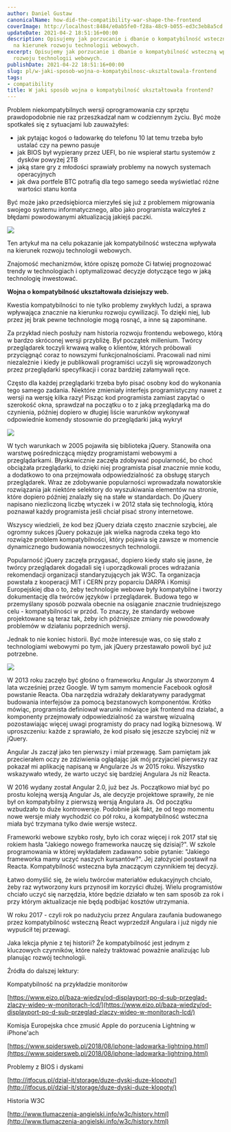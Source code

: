 ```yaml
---
author: Daniel Gustaw
canonicalName: how-did-the-compatibility-war-shape-the-frontend
coverImage: http://localhost:8484/e0ab5fe0-f28a-48c9-b055-ed3c3eb8a5cd.avif
updateDate: 2021-04-2 18:51:16+00:00
description: Opisujemy jak porzucanie i dbanie o kompatybilność wsteczną wpływało
  na kierunek rozwoju technologii webowych.
excerpt: Opisujemy jak porzucanie i dbanie o kompatybilność wsteczną wpływało na kierunek
  rozwoju technologii webowych.
publishDate: 2021-04-22 18:51:16+00:00
slug: pl/w-jaki-sposob-wojna-o-kompatybilnosc-uksztaltowala-frontend
tags:
- compatibility
title: W jaki sposób wojna o kompatybilność ukształtowała frontend?
---
```




Problem niekompatybilnych wersji oprogramowania czy sprzętu prawdopodobnie nie raz przeszkadzał nam w codziennym życiu. Być może spotkałeś się z sytuacjami lub zauważyłeś:

* jak pytając kogoś o ładowarkę do telefonu 10 lat temu trzeba było ustalać czy na pewno pasuje
* jak BIOS był wypierany przez UEFI, bo nie wspierał startu systemów z dysków powyżej 2TB
* jaką stare gry z młodości sprawiały problemy na nowych systemach operacyjnych
* jak dwa portfele BTC potrafią dla tego samego seeda wyświetlać różne wartości stanu konta

Być może jako przedsiębiorca mierzyłeś się już z problemem migrowania swojego systemu informatycznego, albo jako programista walczyłeś z błędami powodowanymi aktualizacją jakiejś paczki.

![](http://localhost:8484/89e36eaa-b1df-4048-b690-7942494408ad.avif)

Ten artykuł ma na celu pokazanie jak kompatybilność wsteczna wpływała na kierunek rozwoju technologii webowych.

Znajomość mechanizmów, które opiszę pomoże Ci łatwiej prognozować trendy w technologiach i optymalizować decyzje dotyczące tego w jaką technologię inwestować.

**Wojna o kompatybilność ukształtowała dzisiejszy web.**

Kwestia kompatybilności to nie tylko problemy zwykłych ludzi, a sprawa wpływająca znacznie na kierunku rozwoju cywilizacji. To dzięki niej, lub przez jej brak pewne technologie mogą rosnąć, a inne są zapominane.

Za przykład niech posłuży nam historia rozwoju frontendu webowego, którą w bardzo skróconej wersji przybliżę. Był początek millenium. Twórcy przeglądarek toczyli krwawą walkę o klientów, których próbowali przyciągnąć coraz to nowszymi funkcjonalnościami. Pracowali nad nimi niezależnie i kiedy je publikowali programiści uczyli się wprowadzonych przez przeglądarki specyfikacji i coraz bardziej załamywali ręce.

Często dla każdej przeglądarki trzeba było pisać osobny kod do wykonania tego samego zadania. Niektóre zmieniały interfejs programistyczny nawet z wersji na wersję kilka razy! Pisząc kod programista zamiast zapytać o szerokość okna, sprawdzał na początku o to z jaką przeglądarką ma do czynienia, później dopiero w długiej liście warunków wykonywał odpowiednie komendy stosownie do przeglądarki jaką wykrył

![](http://localhost:8484/a05d33ed-5348-4ac0-959b-0df33e5f8823.avif)

W tych warunkach w 2005 pojawiła się biblioteka jQuery. Stanowiła ona warstwę pośredniczącą między programistami webowymi a przeglądarkami. Błyskawicznie zaczęła zdobywać popularność, bo choć obciążała przeglądarki, to dzięki niej programista pisał znacznie mnie kodu, a dodatkowo to ona przejmowała odpowiedzialność za obsługę starych przeglądarek. Wraz ze zdobywanie popularności wprowadzała nowatorskie rozwiązania jak niektóre selektory do wyszukiwania elementów na stronie, które dopiero później znalazły się na stałe w standardach. Do jQuery napisano niezliczoną liczbę wtyczek i w 2012 stała się technologią, którą poznawał każdy programista jeśli chciał pisać strony internetowe.

Wszyscy wiedzieli, że kod bez jQuery działa często znacznie szybciej, ale ogromny sukces jQuery pokazuje jak wielka nagroda czeka tego kto rozwiąże problem kompatybilności, który pojawia się zawsze w momencie dynamicznego budowania nowoczesnych technologii.

Popularność jQuery zaczęła przygasać, dopiero kiedy stało się jasne, że twórcy przeglądarek dogadali się i uporządkowali proces wdrażania rekomendacji organizacji standaryzujących jak W3C. Ta organizacja powstała z kooperacji MIT i CERN przy poparciu DARPA i Komisji Europejskiej dba o to, żeby technologie webowe były kompatybilne i tworzy dokumentację dla twórców języków i przeglądarek. Budowa tego w przemyślany sposób pozwala obecnie na osiąganie znacznie trudniejszego celu - kompatybilności w przód. To znaczy, że standardy webowe projektowane są teraz tak, żeby ich późniejsze zmiany nie powodowały problemów w działaniu poprzednich wersji.

Jednak to nie koniec historii. Być może interesuje was, co się stało z technologiami webowymi po tym, jak jQuery przestawało powoli być już potrzebne.

![](http://localhost:8484/1c67ab75-ecb0-4267-b032-40e168750fe5.avif)

W 2013 roku zaczęło być głośno o frameworku Angular Js stworzonym 4 lata wcześniej przez Google. W tym samym momencie Facebook ogłosił powstanie Reacta. Oba narzędzia wdrażały deklaratywny paradygmat budowania interfejsów za pomocą bezstanowych komponentów. Krótko mówiąc, programista definiował warunki mówiące jak frontend ma działać, a komponenty przejmowały odpowiedzialność za warstwę wizualną pozostawiając więcej uwagi programisty do pracy nad logiką biznesową. W uproszczeniu: każde z sprawiało, że kod pisało się jeszcze szybciej niż w jQuery.

Angular Js zaczął jako ten pierwszy i miał przewagę. Sam pamiętam jak przecierałem oczy ze zdziwienia oglądając jak mój przyjaciel pierwszy raz pokazał mi aplikację napisaną w Angularze Js w 2015 roku. Wszystko wskazywało wtedy, że warto uczyć się bardziej Angulara Js niż Reacta.

W 2016 wydany został Angular 2.0, już bez Js. Początkowo miał być po prostu kolejną wersją Angular Js, ale decyzje projektowe sprawiły, że nie był on kompatybilny z pierwszą wersją Angulara Js. Od początku wzbudzało to duże kontrowersje. Podobnie jak fakt, że od tego momentu nowe wersje miały wychodzić co pół roku, a kompatybilność wsteczna miała być trzymana tylko dwie wersje wstecz.

Frameworki webowe szybko rosły, było ich coraz więcej i rok 2017 stał się rokiem hasła "Jakiego nowego frameworka nauczę się dzisiaj?". W szkole programowania w której wykładałem zadawano sobie pytanie: "Jakiego frameworka mamy uczyć naszych kursantów?". Jej założyciel postawił na Reacta. Kompatybilność wsteczna była znaczącym czynnikiem tej decyzji.

Łatwo domyślić się, że wielu twórców materiałów edukacyjnych chciało, żeby raz wytworzony kurs przynosił im korzyści dłużej. Wielu programistów chciało uczyć się narzędzia, które będzie działało w ten sam sposób za rok i przy którym aktualizacje nie będą podbijać kosztów utrzymania.

W roku 2017 - czyli rok po nadużyciu przez Angulara zaufania budowanego przez kompatybilność wsteczną React wyprzedził Angulara i już nigdy nie wypuścił tej przewagi.

Jaka lekcja płynie z tej historii? Że kompatybilność jest jednym z kluczowych czynników, które należy traktować poważnie analizując lub planując rozwój technologii.

Źródła do dalszej lektury:

Kompatybilność na przykładzie monitorów

[https://www.eizo.pl/baza-wiedzy/od-displayport-po-d-sub-przeglad-zlaczy-wideo-w-monitorach-lcd/](https://www.eizo.pl/baza-wiedzy/od-displayport-po-d-sub-przeglad-zlaczy-wideo-w-monitorach-lcd/)

Komisja Europejska chce zmusić Apple do porzucenia Lightning w iPhone'ach

[https://www.spidersweb.pl/2018/08/iphone-ladowarka-lightning.html](https://www.spidersweb.pl/2018/08/iphone-ladowarka-lightning.html)

Problemy z BIOS i dyskami

[http://itfocus.pl/dzial-it/storage/duze-dyski-duze-klopoty/](http://itfocus.pl/dzial-it/storage/duze-dyski-duze-klopoty/)

Historia W3C

[http://www.tlumaczenia-angielski.info/w3c/history.html](http://www.tlumaczenia-angielski.info/w3c/history.html)
